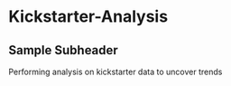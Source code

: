 # Kickstarter-Analysis
## Sample Subheader
Performing analysis on kickstarter data to uncover trends
